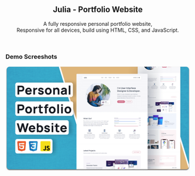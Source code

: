 <div align="center">
  

  <h2 align="center">Julia - Portfolio Website</h2>

  A fully responsive personal portfolio website, <br />Responsive for all devices, build using HTML, CSS, and JavaScript.


</div>

<br />

### Demo Screeshots

![Julia Desktop Demo](./readme-images/desktop.png "Desktop Demo")
